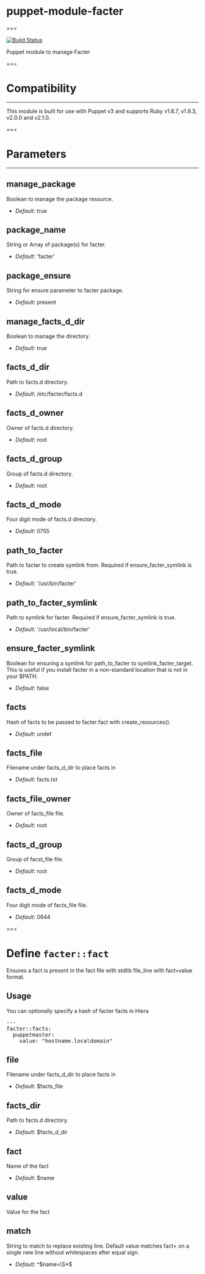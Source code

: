 # puppet-module-facter
===

[![Build Status](https://travis-ci.org/ghoneycutt/puppet-module-facter.png?branch=master)](https://travis-ci.org/ghoneycutt/puppet-module-facter)

Puppet module to manage Facter

===

# Compatibility
---------------
This module is built for use with Puppet v3 and supports Ruby v1.8.7, v1.9.3, v2.0.0 and v2.1.0.

===

# Parameters
------------

manage_package
--------------
Boolean to manage the package resource.

- *Default*: true

package_name
------------
String or Array of package(s) for facter.

- *Default*: 'facter'

package_ensure
--------------
String for ensure parameter to facter package.

- *Default*: present

manage_facts_d_dir
------------------
Boolean to manage the directory.

- *Default*: true

facts_d_dir
-----------
Path to facts.d directory.

- *Default*: /etc/facter/facts.d

facts_d_owner
-------------
Owner of facts.d directory.

- *Default*: root

facts_d_group
-------------
Group of facts.d directory.

- *Default*: root

facts_d_mode
------------
Four digit mode of facts.d directory.

- *Default*: 0755

path_to_facter
--------------
Path to facter to create symlink from.  Required if ensure_facter_symlink is true.

- *Default*: '/usr/bin/facter'

path_to_facter_symlink
----------------------
Path to symlink for facter.  Required if ensure_facter_symlink is true.

- *Default*: '/usr/local/bin/facter'

ensure_facter_symlink
---------------------
Boolean for ensuring a symlink for path_to_facter to symlink_facter_target. This is useful if you install facter in a non-standard location that is not in your $PATH.

- *Default*: false

facts
-----
Hash of facts to be passed to facter:fact with create_resources().

- *Default*: undef

facts_file
----------
Filename under facts_d_dir to place facts in

- *Default*: facts.txt

facts_file_owner
----------------
Owner of facts_file file.

- *Default*: root

facts_d_group
-------------
Group of facst_file file.

- *Default*: root

facts_d_mode
------------
Four digit mode of facts_file file.

- *Default*: 0644

===

# Define `facter::fact`

Ensures a fact is present in the fact file with stdlib file_line with fact=value format.

## Usage
You can optionally specify a hash of facter facts in Hiera
<pre>
---
facter::facts:
  puppetmaster:
    value: "hostname.localdomain"
</pre>

file
----
Filename under facts_d_dir to place facts in

- *Default*: $facts_file

facts_dir
---------
Path to facts.d directory.

- *Default*: $facts_d_dir

fact
----
Name of the fact

- *Default*: $name

value
-----
Value for the fact

match
-----
String to match to replace existing line.
Default value matches fact= on a single new line without whitespaces after equal sign.

- *Default*: ^$name=\S*$
